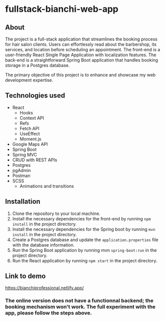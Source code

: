 # fullstack-bianchi-web-app

## About

The project is a full-stack application that streamlines the booking process for hair salon clients. Users can effortlessly read about the barbershop, its services, and location before scheduling an appointment. The front-end is a user-friendly React Single Page Application with localization features. The back-end is a straightforward Spring Boot application that handles booking storage in a Postgres database.

The primary objective of this project is to enhance and showcase my web development expertise.

## Technologies used
 -  React 
    -  Hooks
    -  Context API
    -  Refs
    -  Fetch API
    -  UseEffect
    -  Moment.js
 -  Google Maps API
 -  Spring Boot
 -  Spring MVC
 -  CRUD with REST APIs
 -  Postgres
 -  pgAdmin
 -  Postman
 -  SCSS
    - Animations and transitions
  
 ## Installation

 1. Clone the repository to your local machine.
 2. Install the necessary dependencies for the front-end by running ```npm install``` in the project directory.
 3. Install the necessary dependencies for the Spring boot by running ```mvn install``` in the project directory.
 4. Create a Postgres database and update the ```application.properties``` file with the database information.
 5. Run the Spring Boot application by running mvn ```spring-boot:run``` in the project directory.
 6. Run the React application by running ```npm start``` in the project directory.
 
 ## Link to demo
 
 https://bianchiprofessional.netlify.app/
 
 ### The online version does not have a functionnal backend; the booking mechanism won't work. The full experiment with the app, please follow the steps above.
 
